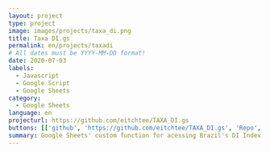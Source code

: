 ```yaml
---
layout: project
type: project
image: images/projects/taxa_di.png
title: Taxa DI.gs
permalink: en/projects/taxadi
# All dates must be YYYY-MM-DD format!
date: 2020-07-03
labels:
  - Javascript
  - Google Script
  - Google Sheets
category:
  - Google Sheets
language: en
projecturl: https://github.com/eitchtee/TAXA_DI.gs
buttons: [['github', 'https://github.com/eitchtee/TAXA_DI.gs', 'Repo', 'black']]
summary: Google Sheets' custom function for acessing Brazil's DI Index, commonly used as an APY indicator on some investments.
---
```

